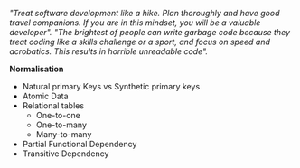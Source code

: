 *"Treat software development like a hike. Plan thoroughly and have good travel companions. If you are in this mindset, you will be a valuable developer".*
*"The brightest of people can write garbage code because they treat coding like a skills challenge or a sport, and focus on speed and acrobatics. This results in horrible unreadable code".*

**Normalisation**
- Natural primary Keys vs Synthetic primary keys
- Atomic Data
- Relational tables
  - One-to-one
  - One-to-many
  - Many-to-many
- Partial Functional Dependency
- Transitive Dependency
